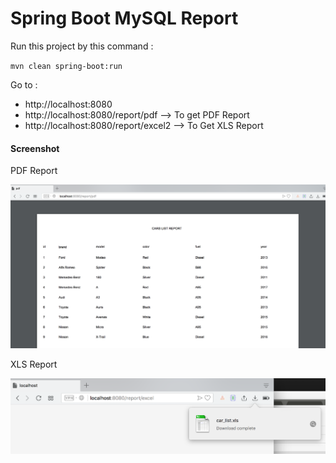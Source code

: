 # Spring Boot MySQL Report

Run this project by this command :

`mvn clean spring-boot:run`

Go to :
* http://localhost:8080
* http://localhost:8080/report/pdf --> To get PDF Report
* http://localhost:8080/report/excel2 --> To Get XLS Report


#### Screenshot

PDF Report

![PDF Report](img/pdf.png "PDF Report")

XLS Report

![XLS Report](img/xls.png "XLS report")